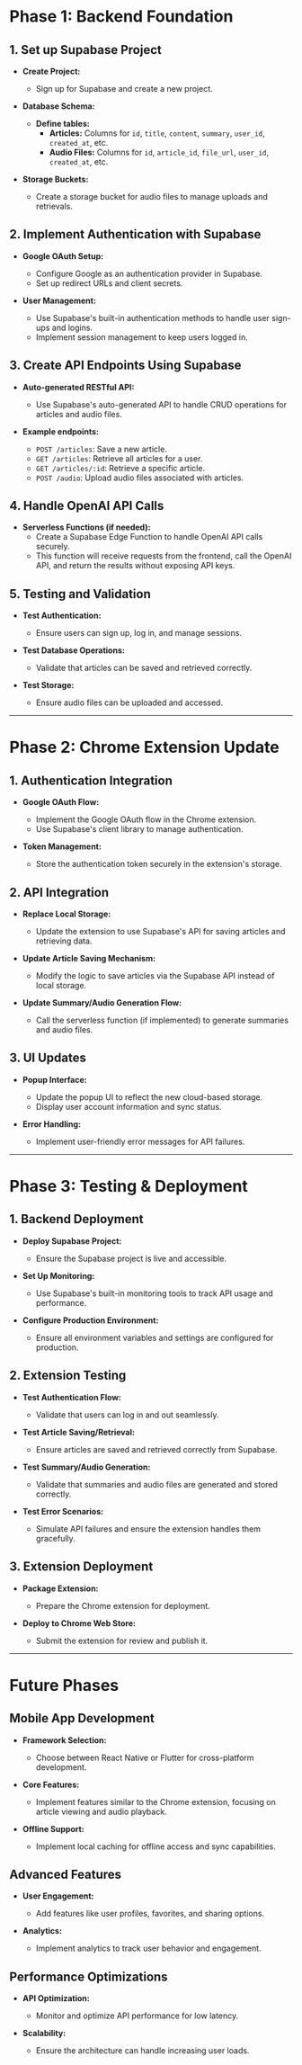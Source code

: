 # Phase 1: Backend Foundation

## 1. Set up Supabase Project

- **Create Project:**
  - Sign up for Supabase and create a new project.

- **Database Schema:**
  - **Define tables:**
    - **Articles:** Columns for `id`, `title`, `content`, `summary`, `user_id`, `created_at`, etc.
    - **Audio Files:** Columns for `id`, `article_id`, `file_url`, `user_id`, `created_at`, etc.

- **Storage Buckets:**
  - Create a storage bucket for audio files to manage uploads and retrievals.

## 2. Implement Authentication with Supabase

- **Google OAuth Setup:**
  - Configure Google as an authentication provider in Supabase.
  - Set up redirect URLs and client secrets.

- **User Management:**
  - Use Supabase's built-in authentication methods to handle user sign-ups and logins.
  - Implement session management to keep users logged in.

## 3. Create API Endpoints Using Supabase

- **Auto-generated RESTful API:**
  - Use Supabase's auto-generated API to handle CRUD operations for articles and audio files.

- **Example endpoints:**
  - `POST /articles`: Save a new article.
  - `GET /articles`: Retrieve all articles for a user.
  - `GET /articles/:id`: Retrieve a specific article.
  - `POST /audio`: Upload audio files associated with articles.

## 4. Handle OpenAI API Calls

- **Serverless Functions (if needed):**
  - Create a Supabase Edge Function to handle OpenAI API calls securely.
  - This function will receive requests from the frontend, call the OpenAI API, and return the results without exposing API keys.

## 5. Testing and Validation

- **Test Authentication:**
  - Ensure users can sign up, log in, and manage sessions.

- **Test Database Operations:**
  - Validate that articles can be saved and retrieved correctly.

- **Test Storage:**
  - Ensure audio files can be uploaded and accessed.

---

# Phase 2: Chrome Extension Update

## 1. Authentication Integration

- **Google OAuth Flow:**
  - Implement the Google OAuth flow in the Chrome extension.
  - Use Supabase's client library to manage authentication.

- **Token Management:**
  - Store the authentication token securely in the extension's storage.

## 2. API Integration

- **Replace Local Storage:**
  - Update the extension to use Supabase's API for saving articles and retrieving data.

- **Update Article Saving Mechanism:**
  - Modify the logic to save articles via the Supabase API instead of local storage.

- **Update Summary/Audio Generation Flow:**
  - Call the serverless function (if implemented) to generate summaries and audio files.

## 3. UI Updates

- **Popup Interface:**
  - Update the popup UI to reflect the new cloud-based storage.
  - Display user account information and sync status.

- **Error Handling:**
  - Implement user-friendly error messages for API failures.

---

# Phase 3: Testing & Deployment

## 1. Backend Deployment

- **Deploy Supabase Project:**
  - Ensure the Supabase project is live and accessible.

- **Set Up Monitoring:**
  - Use Supabase's built-in monitoring tools to track API usage and performance.

- **Configure Production Environment:**
  - Ensure all environment variables and settings are configured for production.

## 2. Extension Testing

- **Test Authentication Flow:**
  - Validate that users can log in and out seamlessly.

- **Test Article Saving/Retrieval:**
  - Ensure articles are saved and retrieved correctly from Supabase.

- **Test Summary/Audio Generation:**
  - Validate that summaries and audio files are generated and stored correctly.

- **Test Error Scenarios:**
  - Simulate API failures and ensure the extension handles them gracefully.

## 3. Extension Deployment

- **Package Extension:**
  - Prepare the Chrome extension for deployment.

- **Deploy to Chrome Web Store:**
  - Submit the extension for review and publish it.

---

# Future Phases

## Mobile App Development

- **Framework Selection:**
  - Choose between React Native or Flutter for cross-platform development.

- **Core Features:**
  - Implement features similar to the Chrome extension, focusing on article viewing and audio playback.

- **Offline Support:**
  - Implement local caching for offline access and sync capabilities.

## Advanced Features

- **User Engagement:**
  - Add features like user profiles, favorites, and sharing options.

- **Analytics:**
  - Implement analytics to track user behavior and engagement.

## Performance Optimizations

- **API Optimization:**
  - Monitor and optimize API performance for low latency.

- **Scalability:**
  - Ensure the architecture can handle increasing user loads.
